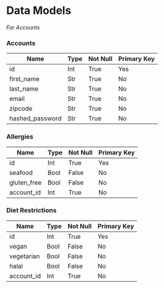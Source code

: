# Data Models

_For Accounts_

### Accounts

| Name            | Type | Not Null | Primary Key |
| --------------- | ---- | -------- | ----------- |
| id              | Int  | True     | Yes         |
| first_name      | Str  | True     | No          |
| last_name       | Str  | True     | No          |
| email           | Str  | True     | No          |
| zipcode         | Str  | True     | No          |
| hashed_password | Str  | True     | No          |

### Allergies

| Name        | Type | Not Null | Primary Key |
| ----------- | ---- | -------- | ----------- |
| id          | Int  | True     | Yes         |
| seafood     | Bool | False    | No          |
| gluten_free | Bool | False    | No          |
| account_id  | Int  | True     | No          |

### Diet Restrictions

| Name       | Type | Not Null | Primary Key |
| ---------- | ---- | -------- | ----------- |
| id         | Int  | True     | Yes         |
| vegan      | Bool | False    | No          |
| vegetarian | Bool | False    | No          |
| halal      | Bool | False    | No          |
| account_id | Int  | True     | No          |
